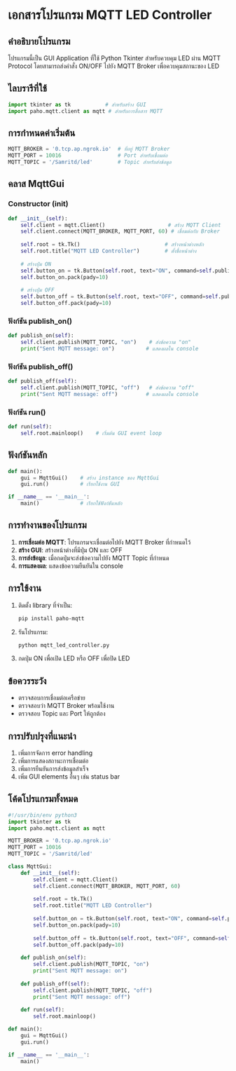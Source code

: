 # เอกสารโปรแกรม MQTT LED Controller

## คำอธิบายโปรแกรม

โปรแกรมนี้เป็น GUI Application ที่ใช้ Python Tkinter สำหรับควบคุม LED ผ่าน MQTT Protocol โดยสามารถส่งคำสั่ง ON/OFF ไปยัง MQTT Broker เพื่อควบคุมสถานะของ LED

## ไลบรารีที่ใช้

```python
import tkinter as tk           # สำหรับสร้าง GUI
import paho.mqtt.client as mqtt # สำหรับการสื่อสาร MQTT
```

## การกำหนดค่าเริ่มต้น

```python
MQTT_BROKER = '0.tcp.ap.ngrok.io'  # ที่อยู่ MQTT Broker
MQTT_PORT = 10016                  # Port สำหรับเชื่อมต่อ
MQTT_TOPIC = '/Samritd/led'        # Topic สำหรับส่งข้อมูล
```

## คลาส MqttGui

### Constructor (__init__)
```python
def __init__(self):
    self.client = mqtt.Client()                    # สร้าง MQTT Client
    self.client.connect(MQTT_BROKER, MQTT_PORT, 60) # เชื่อมต่อกับ Broker
    
    self.root = tk.Tk()                           # สร้างหน้าต่างหลัก
    self.root.title("MQTT LED Controller")        # ตั้งชื่อหน้าต่าง
    
    # สร้างปุ่ม ON
    self.button_on = tk.Button(self.root, text="ON", command=self.publish_on)
    self.button_on.pack(pady=10)
    
    # สร้างปุ่ม OFF
    self.button_off = tk.Button(self.root, text="OFF", command=self.publish_off)
    self.button_off.pack(pady=10)
```

### ฟังก์ชัน publish_on()
```python
def publish_on(self):
    self.client.publish(MQTT_TOPIC, "on")    # ส่งข้อความ "on"
    print("Sent MQTT message: on")          # แสดงผลใน console
```

### ฟังก์ชัน publish_off()
```python
def publish_off(self):
    self.client.publish(MQTT_TOPIC, "off")   # ส่งข้อความ "off"
    print("Sent MQTT message: off")         # แสดงผลใน console
```

### ฟังก์ชัน run()
```python
def run(self):
    self.root.mainloop()    # เริ่มต้น GUI event loop
```

## ฟังก์ชันหลัก

```python
def main():
    gui = MqttGui()    # สร้าง instance ของ MqttGui
    gui.run()          # เรียกใช้งาน GUI

if __name__ == '__main__':
    main()             # เรียกใช้ฟังก์ชันหลัก
```

## การทำงานของโปรแกรม

1. **การเชื่อมต่อ MQTT**: โปรแกรมจะเชื่อมต่อไปยัง MQTT Broker ที่กำหนดไว้
2. **สร้าง GUI**: สร้างหน้าต่างที่มีปุ่ม ON และ OFF
3. **การส่งข้อมูล**: เมื่อกดปุ่มจะส่งข้อความไปยัง MQTT Topic ที่กำหนด
4. **การแสดงผล**: แสดงข้อความยืนยันใน console

## การใช้งาน

1. ติดตั้ง library ที่จำเป็น:
   ```bash
   pip install paho-mqtt
   ```

2. รันโปรแกรม:
   ```bash
   python mqtt_led_controller.py
   ```

3. กดปุ่ม ON เพื่อเปิด LED หรือ OFF เพื่อปิด LED

## ข้อควรระวัง

- ตรวจสอบการเชื่อมต่อเครือข่าย
- ตรวจสอบว่า MQTT Broker พร้อมใช้งาน
- ตรวจสอบ Topic และ Port ให้ถูกต้อง

## การปรับปรุงที่แนะนำ

1. เพิ่มการจัดการ error handling
2. เพิ่มการแสดงสถานะการเชื่อมต่อ
3. เพิ่มการยืนยันการส่งข้อมูลสำเร็จ
4. เพิ่ม GUI elements อื่นๆ เช่น status bar

## โค้ดโปรแกรมทั้งหมด

```python
#!/usr/bin/env python3
import tkinter as tk
import paho.mqtt.client as mqtt

MQTT_BROKER = '0.tcp.ap.ngrok.io'
MQTT_PORT = 10016
MQTT_TOPIC = '/Samritd/led'

class MqttGui:
    def __init__(self):
        self.client = mqtt.Client()
        self.client.connect(MQTT_BROKER, MQTT_PORT, 60)
        
        self.root = tk.Tk()
        self.root.title("MQTT LED Controller")
        
        self.button_on = tk.Button(self.root, text="ON", command=self.publish_on)
        self.button_on.pack(pady=10)
        
        self.button_off = tk.Button(self.root, text="OFF", command=self.publish_off)
        self.button_off.pack(pady=10)
    
    def publish_on(self):
        self.client.publish(MQTT_TOPIC, "on")
        print("Sent MQTT message: on")
    
    def publish_off(self):
        self.client.publish(MQTT_TOPIC, "off")
        print("Sent MQTT message: off")
    
    def run(self):
        self.root.mainloop()

def main():
    gui = MqttGui()
    gui.run()

if __name__ == '__main__':
    main()
```
